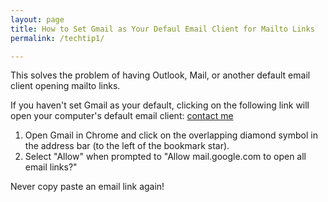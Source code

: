 ```yaml
---
layout: page
title: How to Set Gmail as Your Defaul Email Client for Mailto Links
permalink: /techtip1/

---
```


This solves the problem of having Outlook, Mail, or another default email client opening mailto links.

If you haven't set Gmail as your default, clicking on the following link will open your computer's default email client:
[contact me](mailto:anonymous@gmail.com)

1. Open Gmail in Chrome and click on the overlapping diamond symbol in the address bar (to the left of the bookmark star).
2. Select "Allow" when prompted to "Allow mail.google.com to open all email links?"

Never copy paste an email link again!
